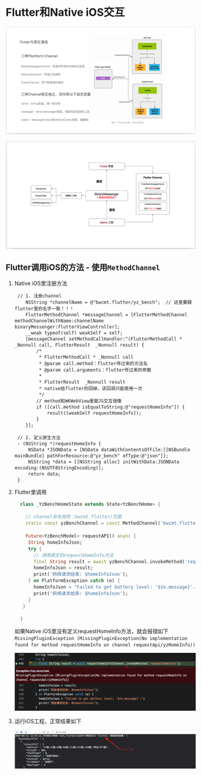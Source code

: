 # Flutter和Native iOS交互

![flutter_native_talk0](../../src/imgs/flutter/flutter_native_talk0.png)

![flutter_native_talk1](../../src/imgs/flutter/flutter_native_talk1.png)


## Flutter调用iOS的方法 - 使用`MethodChannel`

1. Native iOS里注册方法
   
   ```objc
    // 1. 注册channel
       NSString *channelName = @"bwcmt.flutter/yz_bench";  // 这里要跟flutter里的名字一致！！！
       FlutterMethodChannel *messageChannel = [FlutterMethodChannel methodChannelWithName:channelName binaryMessenger:flutterViewController];
       __weak typeof(self) weakSelf = self;
       [messageChannel setMethodCallHandler:^(FlutterMethodCall * _Nonnull call, FlutterResult  _Nonnull result) {
           /*
            * FlutterMethodCall * _Nonnull call
            * @param call.method：flutter传过来的方法名
            * @param call.arguments：flutter传过来的参数
            *
            * FlutterResult  _Nonnull result
            * native给flutter的回掉，该回调只能使用一次
            */
           // method和WKWebView里面JS交互很像
           if ([call.method isEqualToString:@"requestHomeInfo"]) {
               result([weakSelf requestHomeInfo]);
           }
       }];
    
    // 2. 定义原生方法
    - (NSString *)requestHomeInfo {
        NSData *JSONData = [NSData dataWithContentsOfFile:[[NSBundle mainBundle] pathForResource:@"yz_bench" ofType:@"json"]];
        NSString *data = [[NSString alloc] initWithData:JSONData encoding:(NSUTF8StringEncoding)];
        return data;
    }
   ```
2. Flutter里调用

     ```dart
       class _YzBenchHomeState extends State<YzBenchHome> {

         // channel命名规则：bwcmt.flutter/页面
         static const yzBenchChannel = const MethodChannel('bwcmt.flutter/yz_bench');

         Future<YzBenchModel> requestAPI() async {
          String homeInfoJson;
          try {
            // 调用原生的requestHomeInfo方法
            final String result = await yzBenchChannel.invokeMethod('requestHomeInfo');
            homeInfoJson = result;
            print('网络请求结束: $homeInfoJson');
          } on PlatformException catch (e) {
            homeInfoJson = "Failed to get battery level: '${e.message}'.";
            print('网络请求结束: $homeInfoJson');
          }
        } 

       }
     ```
     
     如果Native iOS里没有定义requestHomeInfo方法，就会报错如下`MissingPluginException (MissingPluginException(No implementation found for method requestHomeInfo on channel requestApi/yzHomeInfo))`

     ![methodchannel_error_no_imp](../../src/imgs/flutter/methodchannel_error_no_imp.png)

3. 运行iOS工程，正常结果如下

    ![methodchannel_success](../../src/imgs/flutter/methodchannel_success.png)